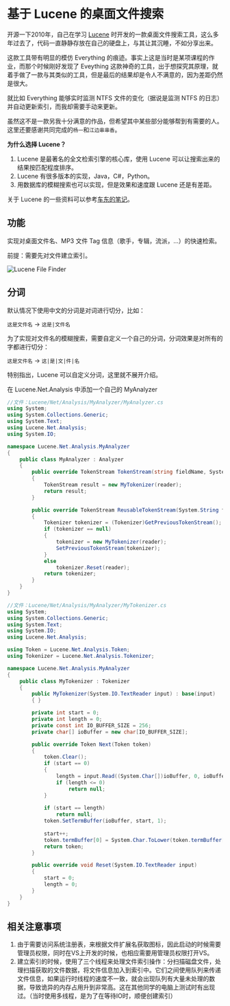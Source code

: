 # 基于 Lucene 的桌面文件搜索

开源一下2010年，自己在学习 [Lucene](https://lucene.apache.org/ "") 时开发的一款桌面文件搜索工具，这么多年过去了，代码一直静静存放在自己的硬盘上，与其让其沉睡，不如分享出来。

这款工具带有明显的模仿 Everything 的痕迹。事实上这是当时是某项课程的作业，而那个时候刚好发现了 Eveything 这款神奇的工具，出于想探究其原理，就着手做了一款与其类似的工具，但是最后的结果却是令人不满意的，因为差距仍然是很大。

就比如 Everything 能够实时监测 NTFS 文件的变化（据说是监测 NTFS 的日志）并自动更新索引，而我却需要手动来更新。

虽然这不是一款另我十分满意的作品，但希望其中某些部分能够帮到有需要的人。这里还要感谢共同完成的`杨一`和`江边串串香`。

**为什么选择 Lucene？**

1. Lucene 是最著名的全文检索引擎的核心库，使用 Lucene 可以让搜索出来的结果按匹配程度排序。
2. Lucene 有很多版本的实现，Java，C#，Python。
3. 用数据库的模糊搜索也可以实现，但是效果和速度跟 Lucene 还是有差距。

关于 Lucene 的一些资料可以参考[车东的笔记](http://www.chedong.com/tech/lucene.html "")。


## 功能

实现对桌面文件名、MP3 文件 Tag 信息（歌手，专辑，流派，...）的快速检索。

前提：需要先对文件建立索引。

![Lucene File Finder](http://oxygen.qiniudn.com/img2015053136.png "")

## 分词

默认情况下使用中文的分词是对词进行切分，比如：

`这是文件名` -> `这是|文件名`

为了实现对文件名的模糊搜索，需要自定义一个自己的分词，分词效果是对所有的字都进行切分：

`这是文件名` -> `这|是|文|件|名`


特别指出，Lucene 可以自定义分词，这里就不展开介绍。

在 Lucene.Net.Analysis 中添加一个自己的 MyAnalyzer

```cs
//文件：Lucene/Net/Analysis/MyAnalyzer/MyAnalyzer.cs
using System;
using System.Collections.Generic;
using System.Text;
using Lucene.Net.Analysis;
using System.IO;

namespace Lucene.Net.Analysis.MyAnalyzer
{
    public class MyAnalyzer : Analyzer
    {
        public override TokenStream TokenStream(string fieldName, System.IO.TextReader reader)
        {
            TokenStream result = new MyTokenizer(reader);
            return result;
        }

        public override TokenStream ReusableTokenStream(System.String fieldName, System.IO.TextReader reader)
        {
            Tokenizer tokenizer = (Tokenizer)GetPreviousTokenStream();
            if (tokenizer == null)
            {
                tokenizer = new MyTokenizer(reader);
                SetPreviousTokenStream(tokenizer);
            }
            else
                tokenizer.Reset(reader);
            return tokenizer;
        }
    }
}
```

```cs
//文件：Lucene/Net/Analysis/MyAnalyzer/MyTokenizer.cs
using System;
using System.Collections.Generic;
using System.Text;
using System.IO;
using Lucene.Net.Analysis;

using Token = Lucene.Net.Analysis.Token;
using Tokenizer = Lucene.Net.Analysis.Tokenizer;

namespace Lucene.Net.Analysis.MyAnalyzer
{
    public class MyTokenizer : Tokenizer
    {
        public MyTokenizer(System.IO.TextReader input) : base(input)
        { }

        private int start = 0;
        private int length = 0;
        private const int IO_BUFFER_SIZE = 256;
        private char[] ioBuffer = new char[IO_BUFFER_SIZE];

        public override Token Next(Token token)
        {
            token.Clear();
            if (start == 0)
            {
                length = input.Read((System.Char[])ioBuffer, 0, ioBuffer.Length);
                if (length <= 0)
                    return null;
            }
           
            if (start == length)
                return null;
            token.SetTermBuffer(ioBuffer, start, 1);
           
            start++;
            token.termBuffer[0] = System.Char.ToLower(token.termBuffer[0]);
            return token;
        }

        public override void Reset(System.IO.TextReader input)
        {
            start = 0;
            length = 0;
        }
    }
}

```

## 相关注意事项

1. 由于需要访问系统注册表，来根据文件扩展名获取图标，因此启动的时候需要管理员权限，同时在VS上开发的时候，也相应需要用管理员权限打开VS。
2. 建立索引的时候，使用了三个线程来处理文件索引操作：分扫描磁盘文件，处理扫描获取的文件数据，将文件信息加入到索引中。它们之间使用队列来传递文件信息，如果运行时线程的速度不一致，就会出现队列有大量未处理的数据，导致诡异的内存占用升到非常高。这在其他同学的电脑上测试时有出现过。（当时使用多线程，是为了在等待IO时，顺便创建索引）